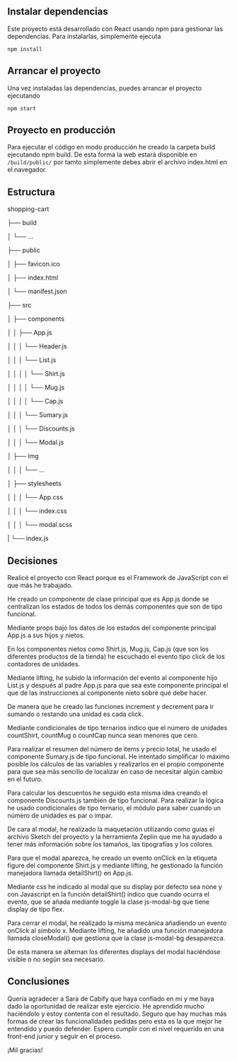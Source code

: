 ## Instalar dependencias

Este proyecto está desarrollado con React usando npm para gestionar las dependencias. Para instalarlas, simplemente ejecuta

```
npm install
```

## Arrancar el proyecto

Una vez instaladas las dependencias, puedes arrancar el proyecto ejecutando

```
npm start
```

## Proyecto en producción

Para ejecutar el código en modo producción he creado la carpeta build ejecutando npm build. De esta forma la web estará disponible en `/build/public/` por tamto simplemente debes abrir el archivo index.html en el navegador.

## Estructura

shopping-cart

├── build

│ └── ...

├── public

│ ├── favicon.ico

│ ├── index.html

│ └── manifest.json

├── src

│ ├── components

│ │ ├── App.js

│ │ │ └── Header.js

│ │ │ └── List.js

│ │ │ │ └── Shirt.js

│ │ │ │ └── Mug.js

│ │ │ │ └── Cap.js

│ │ │ └── Sumary.js

│ │ │ └── Discounts.js

│ │ │ └── Modal.js

│ ├── img

│ │ │ └── ...

│ ├── stylesheets

│ │ │ └── App.css

│ │ │ └── index.css

│ │ │ └── modal.scss

| └── index.js

## Decisiones

Realicé el proyecto con React porque es el Framework de JavaScript con el que más he trabajado.

He creado un componente de clase principal que es App.js donde se centralizan los estados de todos los demás componentes que son de tipo funcional.

Mediante props bajo los datos de los estados del componente principal App.js a sus hijos y nietos.

En los componentes nietos como Shirt.js, Mug.js, Cap.js (que son los diferentes productos de la tienda) he escuchado el evento tipo click de los contadores de unidades.

Mediante lifting, he subido la información del evento al componente hijo List.js y después al padre App.js para que sea este componente principal el que de las instrucciones al componente nieto sobre qué debe hacer.

De manera que he creado las funciones increment y decrement para ir sumando o restando una unidad es cada click.

Mediante condicionales de tipo ternarios indico que el número de unidades countShirt, countMug o countCap nunca sean menores que cero.

Para realizar el resumen del número de items y precio total, he usado el componente Sumary.js de tipo funcional. He intentado simplificar lo máximo posible los cálculos de las variables y realizarlos en el propio componente para que sea más sencillo de localizar en caso de necesitar algún cambio en el futuro.

Para calcular los descuentos he seguido esta misma idea creando el componente Discounts.js también de tipo funcional. Para realizar la lógica he usado condicionales de tipo ternario, el módulo para saber cuando un número de unidades es par o impar.

De cara al modal, he realizado la maquetación utilizando como guías el archivo Sketch del proyecto y la herramienta Zeplin que me ha ayudado a tener más información sobre los tamaños, las tipografías y los colores.

Para que el modal aparezca, he creado un evento onClick en la etiqueta figure del componente Shirt.js y mediante lifting, he gestionado la función manejadora llamada detailShirt() en App.js.

Mediante css he indicado al modal que su display por defecto sea none y con Javascript en la función detailShirt() indico que cuando ocurra el evento, que se añada mediante toggle la clase js-modal-bg que tiene display de tipo flex.

Para cerrar el modal, he realizado la misma mecánica añadiendo un evento onClick al símbolo x. Mediante lifting, he añadido una función manejadora llamada closeModal() que gestiona que la clase js-modal-bg desaparezca.

De esta manera se alternan los diferentes displays del modal haciéndose visible o no según sea necesario.

## Conclusiones

Quería agradecer a Sara de Cabify que haya confiado en mí y me haya dado la oportunidad de realizar este ejercicio. He aprendido mucho haciéndolo y estoy contenta con el resultado. Seguro que hay muchas más formas de crear las funcionalidades pedidas pero esta es la que mejor he entendido y puedo defender. Espero cumplir con el nivel requerido en una front-end junior y seguir en el proceso.

¡Mil gracias!
